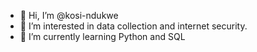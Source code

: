 - 👋 Hi, I’m @kosi-ndukwe
- 👀 I’m interested in data collection and internet security. 
- 🌱 I’m currently learning Python and SQL

<!---
kosi-ndukwe/kosi-ndukwe is a ✨ special ✨ repository because its `README.md` (this file) appears on your GitHub profile.
You can click the Preview link to take a look at your changes.
--->
